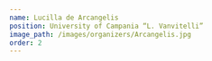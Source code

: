 ```yaml
---
name: Lucilla de Arcangelis
position: University of Campania “L. Vanvitelli”
image_path: /images/organizers/Arcangelis.jpg
order: 2
---
```

